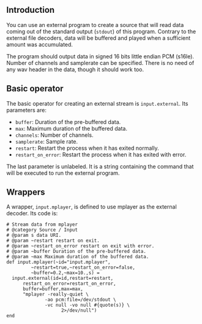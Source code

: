 ## Introduction

You can use an external program to create a source that will read data coming out
of the standard output (`stdout`) of this program. Contrary to the external file decoders,
data will be buffered and played when a sufficient amount was accumulated.

The program should output data in signed 16 bits little endian PCM (s16le). Number of
channels and samplerate can be specified. There is no need of any wav header in the data,
though it should work too.

## Basic operator

The basic operator for creating an external stream is `input.external`. Its parameters are:

- `buffer`: Duration of the pre-buffered data.
- `max`: Maximum duration of the buffered data.
- `channels`: Number of channels.
- `samplerate`: Sample rate.
- `restart`: Restart the process when it has exited normally.
- `restart_on_error`: Restart the process when it has exited with error.

The last parameter is unlabeled. It is a string containing the command that will be executed to
run the external program.

## Wrappers

A wrapper, `input.mplayer`, is defined to use mplayer as the external decoder.
Its code is:

```liquidsoap
# Stream data from mplayer
# @category Source / Input
# @param s data URI.
# @param ~restart restart on exit.
# @param ~restart_on_error restart on exit with error.
# @param ~buffer Duration of the pre-buffered data.
# @param ~max Maximum duration of the buffered data.
def input.mplayer(~id="input.mplayer",
         ~restart=true,~restart_on_error=false,
         ~buffer=0.2,~max=10.,s) =
  input.external(id=id,restart=restart,
      restart_on_error=restart_on_error,
      buffer=buffer,max=max,
      "mplayer -really-quiet \
              -ao pcm:file=/dev/stdout \
              -vc null -vo null #{quote(s)} \
                    2>/dev/null")
end
```

